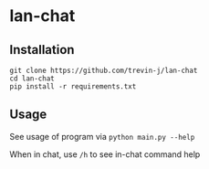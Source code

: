 # lan-chat

## Installation

```
git clone https://github.com/trevin-j/lan-chat
cd lan-chat
pip install -r requirements.txt
```

## Usage

See usage of program via `python main.py --help`

When in chat, use `/h` to see in-chat command help

